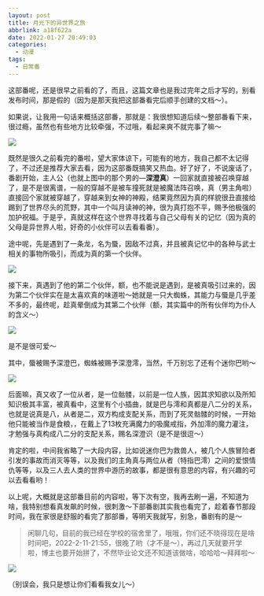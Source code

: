 ```yaml
---
layout: post
title: 月光下的异世界之旅
abbrlink: a18f622a
date: 2022-01-27 20:49:03
categories:
  - 动漫
tags:
  - 日常番
---
```


这部番呢，还是很早之前看的了，而且，这篇文章也是我过完年之后才写的，别看发布时间，那是假的（因为是那天我把这部番看完后顺手创建的文档～）。

如果说，让我用一句话来概括这部番，那就是：我很想知道后续～整部番看下来，很过瘾，虽然也有些地方比较牵强，不过哦，看起来爽不就完事了嘛～

<img src="https://cdn.makiru.top/images/202202112113901.jpeg"  />

<!--more-->

既然是很久之前看完的番啦，望大家体谅下，可能有的地方，我自己都不太记得了，不过还是推荐大家去看，因为这部番既搞笑又热血。好了好了，不说废话了，番剧开始，主人公（也就上图中的那个男的—**深澄真**）一回家就直接被召唤穿越了，是不是很离谱，一般的穿越不是被车撞死就是被魔法阵召唤，真（男主角啦）直接回个家就被穿越了，穿越来到女神的神殿，结果竟然因为真的样貌很丑直接给踢到了世界尽头的荒野，其中一个叫月读神的神，很为真打抱不平，赐予他极强的加护祝福。于是乎，真就这样在这个世界寻找着与自己父母有关的记忆（因为真的父母是异世界人啦，好奇的小伙伴可以去看看番）。

途中呢，先是遇到了一条龙，名为蜃，因敌不过真，并且被真记忆中的各种与武士相关的事物所吸引，而成为真的第一个伙伴。

![](https://cdn.makiru.top/images/202202112124873.jpeg)

接下来，真遇到了他的第二个伙伴，额，也不能说是遇到，是被真吸引过来的，因为第二个伙伴实在是太喜欢真的味道啦～她就是一只大蜘蛛，其能力与蜃是几乎差不多的，最终呢，趁真晕倒成为其第二个伙伴（额，其实篇中的所有伙伴均为仆人的含义～）

![](https://cdn.makiru.top/images/202202112128692.jpeg)

是不是很可爱～

其中，蜃被赐予深澄巴，蜘蛛被赐予深澄澪，当然，千万别忘了还有个迷你巴哟～

![](https://cdn.makiru.top/images/202202112140898.jpeg)

后面嘛，真又收了一位从者，是一位骷髅，以前是一位人族，因其求知欲以及所知知识极其丰富，被真看中，这里有个小插曲，就是巴与澪和真都是八二分的关系，也就是说真是八，从者是二，双方构成支配关系，而到了死灵骷髅的时候，一开始他只能被当作是食粮，，在戴上了13枚充满魔力的吸魔戒指，外加澪的魔力灌注，才勉强与真构成八二分的支配关系，赐名深澄识（是不是很逗～）

肯定的啦，中间我省略了一大段内容，比如说迷你巴为救兽人，被几个人族冒险者引发的事故而消灭等等，以及我们的主角真与两位从者（特指巴澪）之间的爱恨情仇等等，以及三人去人类的世界中游历的故事，都是很有意思的内容，有兴趣的可以去看看哟！

以上呢，大概就是这部番目前的内容啦，等下次有空，我再去刷一遍，不知道为啥，我特别想看真发飙的时候，很刺激～下部番剧其实我也看完了，趁着春节那段时间，我在家很是舒服的看完了那部番，等明天我就写，别急，番剧有的是～

> 闲聊几句，目前的我已经在学校的宿舍里了，哦哦，你们还不晓得现在是啥时间吧，2022-2-11-21:55，很晚了哟（才不是～），再过几天就要开学啦，博主也要开始拼了，不然毕业论文还不知道该做啥，哈哈哈～拜拜啦～

![](https://cdn.makiru.top/images/202202112157163.jpeg)

（别误会，我只是想让你们看看我女儿～）

